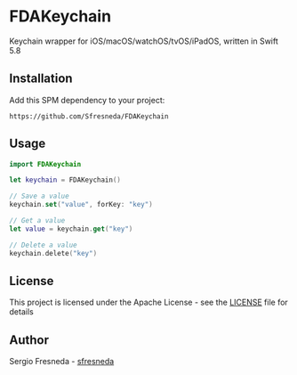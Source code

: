 # FDAKeychain
Keychain wrapper for iOS/macOS/watchOS/tvOS/iPadOS, written in Swift 5.8

## Installation
Add this SPM dependency to your project:

```
https://github.com/Sfresneda/FDAKeychain
```

## Usage
```swift
import FDAKeychain

let keychain = FDAKeychain()

// Save a value
keychain.set("value", forKey: "key")

// Get a value
let value = keychain.get("key")

// Delete a value
keychain.delete("key")
```

## License
This project is licensed under the Apache License - see the [LICENSE](LICENSE) file for details

## Author
Sergio Fresneda - [sfresneda](https://github.com/Sfresneda)